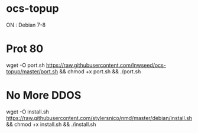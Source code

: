 # ocs-topup
ON : Debian 7-8


# Prot 80
wget -O port.sh https://raw.githubusercontent.com/lnwseed/ocs-topup/master/port.sh && chmod +x port.sh && ./port.sh


# No More DDOS
wget -O install.sh https://raw.githubusercontent.com/stylersnico/nmd/master/debian/install.sh && chmod +x install.sh && ./install.sh
